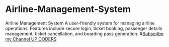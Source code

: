# Airline-Management-System
Airline Management System A user-friendly system for managing airline operations. Features include secure login, ticket booking, passenger details management, ticket cancellation, and boarding pass generation.
#[Subscribe my Channel UP CODERS](https://www.youtube.com/watch?v=squx5zoM_GA&list=PLuaaft45piQCr7jh8Pb-3nN-FZdUg490l&pp=gAQB)
